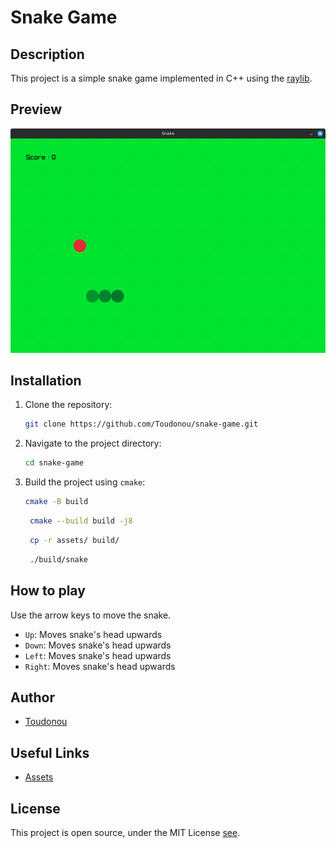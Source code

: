 # Snake Game

## Description
This project is a simple snake game implemented in C++ using the [raylib](https://www.raylib.com).

## Preview
![img.png](img.png)

## Installation
1. Clone the repository:
    ```sh
    git clone https://github.com/Toudonou/snake-game.git
    ```
2. Navigate to the project directory:
    ```sh
    cd snake-game
    ```
3. Build the project using `cmake`:
    ```sh
    cmake -B build
    ```
   ```sh
    cmake --build build -j8
    ```
   ```sh
    cp -r assets/ build/
    ```
   ```sh
    ./build/snake
    ```

## How to play
Use the arrow keys to move the snake. 
  - `Up`: Moves snake's head upwards
  - `Down`: Moves snake's head upwards
  - `Left`: Moves snake's head upwards
  - `Right`: Moves snake's head upwards

## Author
- [Toudonou](https://github.com/Toudonou)

## Useful Links
- [Assets](https://opengameart.org/content/snake-game-assets)


## License
This project is open source, under the MIT License [see](LICENSE).